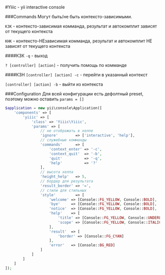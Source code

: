 
#Yiiic - yii interactive console

###Commands
Могут быть/не быть контексто-зависимыми. 

`КЗК` - контексто-зависимая комманда, результат и автокомплит зависят от текущего контекста

`КНК` - контексто-НЕзависимая комманда, результат и автокомплит НЕ зависят от текущего контекста

####КЗК
`-q` - выход

`? [controller] [action]` - получить помощь по комманде

####КЗН
`[controller] [action] -c` - перейти в указанный контекст
 
`[controller] [action] -b` - выйти из контекста

###Configuration
Для всей конфигурации есть дефолтный preset, поэтому можно оставить `params = []`
```php
$application = new yii\console\Application([
    'components' => [
        'yiiic' => [
            'class' => 'Yiiic\Yiiic',
            'params' => [
	            // не отображать в хелпе
	            'ignore'        => ['interactive', 'help'],
	            // служебные комманды
	            'commands'      => [
	                'context_enter' => '-c',
	                'context_quit'  => '-b',
	                'quit'          => '-q',
	                'help'          => '?'
	            ],
	            // высота хелпа
	            'height_help'   => 5,
	            // бордер для результата
	            'result_border' => '=',
	            // стили для стильных
	            'style'         => [
	                'welcome' => [Console::FG_YELLOW, Console::BOLD],
	                'bye'     => [Console::FG_YELLOW, Console::BOLD],
	                'notice'  => [Console::FG_YELLOW, Console::BOLD],
	                'help'    => [
	                    'title' => [Console::FG_YELLOW, Console::UNDERLINE],
	                    'scope' => [Console::FG_YELLOW, Console::ITALIC]
	                ],
	                'result'  => [
	                    'border' => [Console::FG_CYAN]
	                ],
	                'error'   => [Console::BG_RED]
	            ]
	        ]
        ]
    ]
]);
```
